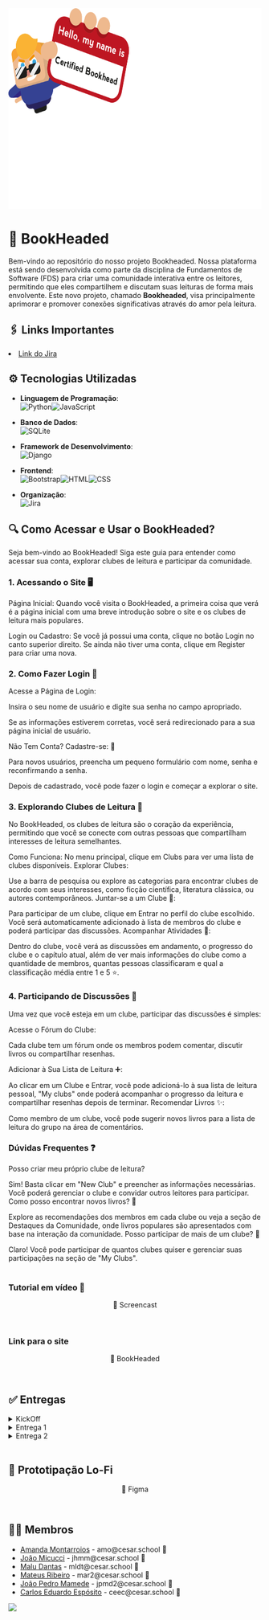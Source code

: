 <img src="static\images\bannerAnimado.svg" style="height: 25rem; align-self: center;">

# 📖 BookHeaded

Bem-vindo ao repositório do nosso projeto Bookheaded. Nossa plataforma está sendo desenvolvida como parte da disciplina de Fundamentos de Software (FDS) para criar uma comunidade interativa entre os leitores, permitindo que eles compartilhem e discutam suas leituras de forma mais envolvente. Este novo projeto, chamado **Bookheaded**, visa principalmente aprimorar e promover conexões significativas através do amor pela leitura.
<br>

## 🖇️ Links Importantes

  <li>
    <a href="https://projectdjango.atlassian.net/jira/software/projects/KAN/boards/1">Link do Jira</a>
  </li>

## ⚙ Tecnologias Utilizadas

- **Linguagem de Programação**:<br>![Python](https://img.shields.io/badge/Python-3776AB?style=for-the-badge&logo=python&logoColor=white)![JavaScript](https://img.shields.io/badge/JavaScript-F7DF1E?style=for-the-badge&logo=javascript&logoColor=black)

- **Banco de Dados**:<br>![SQLite](https://img.shields.io/badge/SQLite-003B57?style=for-the-badge&logo=sqlite&logoColor=white)


- **Framework de Desenvolvimento**:<br>![Django](https://img.shields.io/badge/Django-092E20?style=for-the-badge&logo=django&logoColor=white)

- **Frontend**:<br>![Bootstrap](https://img.shields.io/badge/Bootstrap-7952B3?style=for-the-badge&logo=bootstrap&logoColor=white)![HTML](https://img.shields.io/badge/HTML5-E34F26?style=for-the-badge&logo=html5&logoColor=white)![CSS](https://img.shields.io/badge/CSS3-1572B6?style=for-the-badge&logo=css3&logoColor=white)

- **Organização**:<br>![Jira](https://img.shields.io/badge/Jira-0052CC?style=for-the-badge&logo=jira&logoColor=white)

## 🔍 Como Acessar e Usar o BookHeaded?
Seja bem-vindo ao BookHeaded! Siga este guia para entender como acessar sua conta, explorar clubes de leitura e participar da comunidade.

### 1. Acessando o Site 🖥️
Página Inicial: Quando você visita o BookHeaded, a primeira coisa que verá é a página inicial com uma breve introdução sobre o site e os clubes de leitura mais populares.

Login ou Cadastro: Se você já possui uma conta, clique no botão Login no canto superior direito. Se ainda não tiver uma conta, clique em Register para criar uma nova.

### 2. Como Fazer Login 🔑

Acesse a Página de Login:

Insira o seu nome de usuário e digite sua senha no campo apropriado.

Se as informações estiverem corretas, você será redirecionado para a sua página inicial de usuário.

Não Tem Conta? Cadastre-se: 📝

Para novos usuários, preencha um pequeno formulário com nome, senha e reconfirmando a senha.

Depois de cadastrado, você pode fazer o login e começar a explorar o site.

### 3. Explorando Clubes de Leitura 📖
No BookHeaded, os clubes de leitura são o coração da experiência, permitindo que você se conecte com outras pessoas que compartilham interesses de leitura semelhantes.

Como Funciona:
No menu principal, clique em Clubs para ver uma lista de clubes disponíveis.
Explorar Clubes:

Use a barra de pesquisa ou explore as categorias para encontrar clubes de acordo com seus interesses, como ficção científica, literatura clássica, ou autores contemporâneos.
Juntar-se a um Clube 🤝:

Para participar de um clube, clique em Entrar no perfil do clube escolhido. Você será automaticamente adicionado à lista de membros do clube e poderá participar das discussões.
Acompanhar Atividades 📆:

Dentro do clube, você verá as discussões em andamento, o progresso do clube e o capítulo atual, além de ver mais informações do clube como a quantidade de membros, quantas pessoas classificaram e qual a classificação média entre 1 e 5 ⭐.

### 4. Participando de Discussões 💬
Uma vez que você esteja em um clube, participar das discussões é simples:

Acesse o Fórum do Clube:

Cada clube tem um fórum onde os membros podem comentar, discutir livros ou compartilhar resenhas.

Adicionar à Sua Lista de Leitura ➕:

Ao clicar em um Clube e Entrar, você pode adicioná-lo à sua lista de leitura pessoal, "My clubs" onde poderá acompanhar o progresso da leitura e compartilhar resenhas depois de terminar.
Recomendar Livros ✨:

Como membro de um clube, você pode sugerir novos livros para a lista de leitura do grupo na área de comentários.

### Dúvidas Frequentes ❓
Posso criar meu próprio clube de leitura?

Sim! Basta clicar em "New Club" e preencher as informações necessárias. Você poderá gerenciar o clube e convidar outros leitores para participar.
Como posso encontrar novos livros? 📖

Explore as recomendações dos membros em cada clube ou veja a seção de Destaques da Comunidade, onde livros populares são apresentados com base na interação da comunidade.
Posso participar de mais de um clube? 🔄

Claro! Você pode participar de quantos clubes quiser e gerenciar suas participações na seção de "My Clubs".
<br><br>

### Tutorial em vídeo 🎥
<p style="text-align: center; text-decoration: none;">
  <a href="https://www.youtube.com/watch?v=PGZQ2U1BcUk" style="text-decoration: none;">
  <span>🧷 Screencast </span>
  </a>
</p>

<br>

### Link para o site
<p style="text-align: center; text-decoration: none;">
  <a href="https://bookheaded.azurewebsites.net" style="text-decoration: none;">
  <span>🧷 BookHeaded</span>
  </a>
</p>

<br>


## ✅ Entregas

<details>
<summary>KickOff</summary>
<ul>
  <li>
<a href="https://www.canva.com/design/DAGOz7ny6Lk/_ZUQBKPhQTSez4pVsoDh3g/edit?utm_content=DAGOz7ny6Lk&utm_campaign=designshare&utm_medium=link2&utm_source=sharebutton">Slide do Kickoff</a>
</li>
</ul>
</details>

<details>
<summary>Entrega 1</summary>
<ul>
  <li>
<a href="Mídia/imageJiraBacklog.jpg">Imagem do Backlog no Jira</a>
</li>
  
<li>
    <a  href="Mídia/imageJiraBoard.jpg"
      >Imagem do Board no Jira</a
    >
  </li>

  <li>
    <a  href="https://www.youtube.com/watch?v=toAvguviqcI"
      >Screencast</a
    >
  </li>

</details>

</details>
<details>
<summary>Entrega 2</summary>
<ul>
  <li>
<a href="Mídia/backlog.jpg">Imagem do Backlog no Jira</a>
</li>
  
<li>
    <a  href="Mídia/quadro.jpg"
      >Imagem do Board no Jira</a
    >
  </li>
    <li>
    <a  href="https://www.youtube.com/watch?v=PGZQ2U1BcUk"
      >Screencast</a
    >
  </li>

  <li>
    <a href="Mídia/1.jpg" target="_blank">
      <a href="Mídia/2.jpg" target="_blank">
        <a href="Mídia/3.jpg" target="_blank">
          Prototipação Lo-Fi
        </a>
      </a>
    </a>
  </li>
</ul>
</details>
<br>

## 📑 Prototipação Lo-Fi
<p style="text-align: center; text-decoration: none;">
  <a href="https://www.figma.com/design/647wQMhbLuuVg614lNbp5g/Untitled?node-id=0-1&t=NoCqAA1pU0jS4wmj-1" style="text-decoration: none;">
  <span>🧷 Figma</span>
  </a>
</p>

<br>
</details>


## 👩‍💻 Membros

<ul>
  <li>
    <a href="https://github.com/amanda-montarroios">Amanda Montarroios</a> - amo@cesar.school 📩
  </li>
  <li>
    <a href="https://github.com/JhMicucci">João Micucci</a> - jhmm@cesar.school 📩
  </li>
   <li>
    <a href="https://github.com/maludantass">Malu Dantas</a> - mldt@cesar.school 📩
  </li>
  <li>
    <a href="https://github.com/Mateus-Ribeir0">Mateus Ribeiro</a> - mar2@cesar.school 📩
  </li>
  <li>
    <a href="https://github.com/jpmamededs">João Pedro Mamede</a> - jpmd2@cesar.school 📩
  </li>
  <li>
    <a href="https://github.com/Carlosesposito22">Carlos Eduardo Espósito</a> - ceec@cesar.school 📩
  </li>
</ul>

<a href="https://github.com/Carlosesposito22/Projeto-Django/graphs/contributors">
  <img src="https://contrib.rocks/image?repo=Carlosesposito22/Projeto-Django" />
</a>

<br>
<br>






